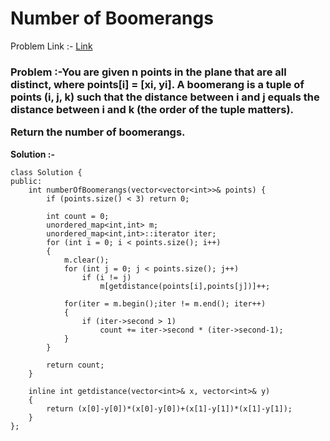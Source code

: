 # Number of Boomerangs

Problem Link :- [Link](https://leetcode.com/problems/number-of-boomerangs/)

<h3>
Problem :-You are given n points in the plane that are all distinct, where points[i] = [xi, yi]. A boomerang is a tuple of points (i, j, k) such that the distance between i and j equals the distance between i and k (the order of the tuple matters).

Return the number of boomerangs. 
</h3>


**Solution :-**
```
class Solution {
public:
    int numberOfBoomerangs(vector<vector<int>>& points) {
        if (points.size() < 3) return 0;
        
        int count = 0;
        unordered_map<int,int> m;
        unordered_map<int,int>::iterator iter;
        for (int i = 0; i < points.size(); i++) 
        {
            m.clear();
            for (int j = 0; j < points.size(); j++)
                if (i != j)
                    m[getdistance(points[i],points[j])]++;
            
            for(iter = m.begin();iter != m.end(); iter++) 
            {
                if (iter->second > 1) 
                    count += iter->second * (iter->second-1); 
            }
        }
        
        return count;
    }
    
    inline int getdistance(vector<int>& x, vector<int>& y)
    {
        return (x[0]-y[0])*(x[0]-y[0])+(x[1]-y[1])*(x[1]-y[1]);
    }
};
```
